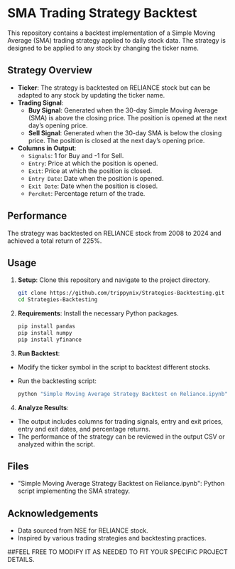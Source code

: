 # SMA Trading Strategy Backtest

This repository contains a backtest implementation of a Simple Moving Average (SMA) trading strategy applied to daily stock data. The strategy is designed to be applied to any stock by changing the ticker name.

## Strategy Overview

- **Ticker**: The strategy is backtested on RELIANCE stock but can be adapted to any stock by updating the ticker name.
- **Trading Signal**:
  - **Buy Signal**: Generated when the 30-day Simple Moving Average (SMA) is above the closing price. The position is opened at the next day’s opening price.
  - **Sell Signal**: Generated when the 30-day SMA is below the closing price. The position is closed at the next day’s opening price.
- **Columns in Output**:
  - `Signals`: 1 for Buy and -1 for Sell.
  - `Entry`: Price at which the position is opened.
  - `Exit`: Price at which the position is closed.
  - `Entry Date`: Date when the position is opened.
  - `Exit Date`: Date when the position is closed.
  - `PercRet`: Percentage return of the trade.

## Performance

The strategy was backtested on RELIANCE stock from 2008 to 2024 and achieved a total return of 225%.

## Usage

1. **Setup**: Clone this repository and navigate to the project directory.

   ```bash
   git clone https://github.com/trippynix/Strategies-Backtesting.git
   cd Strategies-Backtesting
   ```

2. **Requirements**: Install the necessary Python packages.


      ```bash
      pip install pandas
      pip install numpy
      pip install yfinance
      ```

3. **Run Backtest**:

- Modify the ticker symbol in the script to backtest different stocks.
- Run the backtesting script:

   ```bash
   python "Simple Moving Average Strategy Backtest on Reliance.ipynb"
   ```

4. **Analyze Results**:

- The output includes columns for trading signals, entry and exit prices, entry and exit dates, and percentage returns.
- The performance of the strategy can be reviewed in the output CSV or analyzed within the script.

## Files

- "Simple Moving Average Strategy Backtest on Reliance.ipynb": Python script implementing the SMA strategy.

## Acknowledgements

- Data sourced from NSE for RELIANCE stock.
- Inspired by various trading strategies and backtesting practices.

##FEEL FREE TO MODIFY IT AS NEEDED TO FIT YOUR SPECIFIC PROJECT DETAILS.
